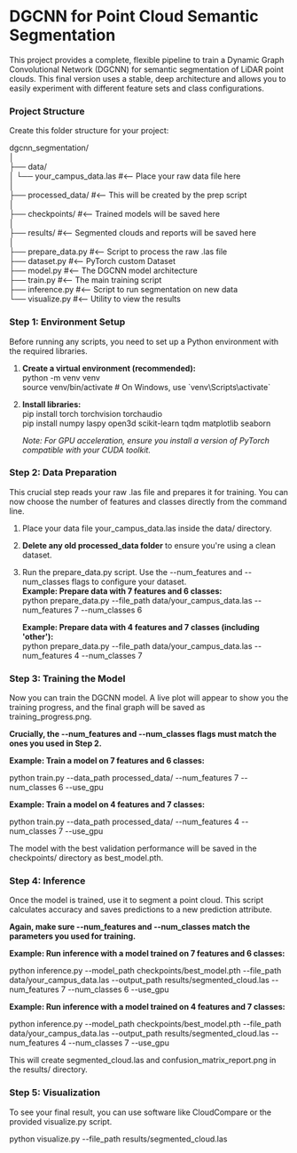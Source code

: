 # **DGCNN for Point Cloud Semantic Segmentation**

This project provides a complete, flexible pipeline to train a Dynamic Graph Convolutional Network (DGCNN) for semantic segmentation of LiDAR point clouds. This final version uses a stable, deep architecture and allows you to easily experiment with different feature sets and class configurations.

### **Project Structure**

Create this folder structure for your project:

dgcnn\_segmentation/  
│  
├── data/  
│   └── your\_campus\_data.las  \#\<-- Place your raw data file here  
│  
├── processed\_data/           \#\<-- This will be created by the prep script  
│  
├── checkpoints/              \#\<-- Trained models will be saved here  
│  
├── results/                  \#\<-- Segmented clouds and reports will be saved here  
│  
├── prepare\_data.py           \#\<-- Script to process the raw .las file  
├── dataset.py                \#\<-- PyTorch custom Dataset  
├── model.py                  \#\<-- The DGCNN model architecture  
├── train.py                  \#\<-- The main training script  
├── inference.py              \#\<-- Script to run segmentation on new data  
└── visualize.py              \#\<-- Utility to view the results

### **Step 1: Environment Setup**

Before running any scripts, you need to set up a Python environment with the required libraries.

1. **Create a virtual environment (recommended):**  
   python \-m venv venv  
   source venv/bin/activate  \# On Windows, use \`venv\\Scripts\\activate\`

2. **Install libraries:**  
   pip install torch torchvision torchaudio  
   pip install numpy laspy open3d scikit-learn tqdm matplotlib seaborn

   *Note: For GPU acceleration, ensure you install a version of PyTorch compatible with your CUDA toolkit.*

### **Step 2: Data Preparation**

This crucial step reads your raw .las file and prepares it for training. You can now choose the number of features and classes directly from the command line.

1. Place your data file your\_campus\_data.las inside the data/ directory.  
2. **Delete any old processed\_data folder** to ensure you're using a clean dataset.  
3. Run the prepare\_data.py script. Use the \--num\_features and \--num\_classes flags to configure your dataset.  
   **Example: Prepare data with 7 features and 6 classes:**  
   python prepare\_data.py \--file\_path data/your\_campus\_data.las \--num\_features 7 \--num\_classes 6

   **Example: Prepare data with 4 features and 7 classes (including 'other'):**  
   python prepare\_data.py \--file\_path data/your\_campus\_data.las \--num\_features 4 \--num\_classes 7

### **Step 3: Training the Model**

Now you can train the DGCNN model. A live plot will appear to show you the training progress, and the final graph will be saved as training\_progress.png.

**Crucially, the \--num\_features and \--num\_classes flags must match the ones you used in Step 2\.**

**Example: Train a model on 7 features and 6 classes:**

python train.py \--data\_path processed\_data/ \--num\_features 7 \--num\_classes 6 \--use\_gpu

**Example: Train a model on 4 features and 7 classes:**

python train.py \--data\_path processed\_data/ \--num\_features 4 \--num\_classes 7 \--use\_gpu

The model with the best validation performance will be saved in the checkpoints/ directory as best\_model.pth.

### **Step 4: Inference**

Once the model is trained, use it to segment a point cloud. This script calculates accuracy and saves predictions to a new prediction attribute.

**Again, make sure \--num\_features and \--num\_classes match the parameters you used for training.**

**Example: Run inference with a model trained on 7 features and 6 classes:**

python inference.py \--model\_path checkpoints/best\_model.pth \--file\_path data/your\_campus\_data.las \--output\_path results/segmented\_cloud.las \--num\_features 7 \--num\_classes 6 \--use\_gpu

**Example: Run inference with a model trained on 4 features and 7 classes:**

python inference.py \--model\_path checkpoints/best\_model.pth \--file\_path data/your\_campus\_data.las \--output\_path results/segmented\_cloud.las \--num\_features 4 \--num\_classes 7 \--use\_gpu

This will create segmented\_cloud.las and confusion\_matrix\_report.png in the results/ directory.

### **Step 5: Visualization**

To see your final result, you can use software like CloudCompare or the provided visualize.py script.

python visualize.py \--file\_path results/segmented\_cloud.las  

